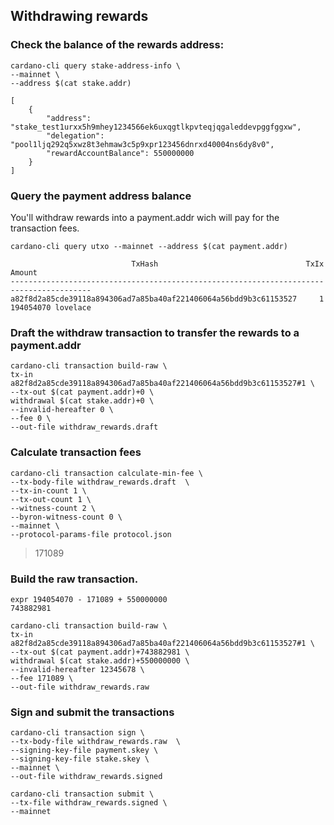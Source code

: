 ## Withdrawing rewards


### Check the balance of the rewards address:

    cardano-cli query stake-address-info \
    --mainnet \
    --address $(cat stake.addr)

    [
        {
            "address": "stake_test1urxx5h9mhey1234566ek6uxqgtlkpvteqjqgaleddevpggfggxw",
            "delegation": "pool1ljq292q5xwz8t3ehmaw3c5p9xpr123456dnrxd40004ns6dy8v0",
            "rewardAccountBalance": 550000000
        }
    ]


### Query the payment address balance

You'll withdraw rewards into a payment.addr wich will pay for the transaction fees.

    cardano-cli query utxo --mainnet --address $(cat payment.addr)

                               TxHash                                 TxIx         Amount
    ----------------------------------------------------------------------------------------
    a82f8d2a85cde39118a894306ad7a85ba40af221406064a56bdd9b3c61153527     1         194054070 lovelace

### Draft the withdraw transaction to transfer the rewards to a payment.addr

    cardano-cli transaction build-raw \
    tx-in a82f8d2a85cde39118a894306ad7a85ba40af221406064a56bdd9b3c61153527#1 \
    --tx-out $(cat payment.addr)+0 \
    withdrawal $(cat stake.addr)+0 \
    --invalid-hereafter 0 \
    --fee 0 \
    --out-file withdraw_rewards.draft

### Calculate transaction fees

    cardano-cli transaction calculate-min-fee \
    --tx-body-file withdraw_rewards.draft  \
    --tx-in-count 1 \
    --tx-out-count 1 \
    --witness-count 2 \
    --byron-witness-count 0 \
    --mainnet \
    --protocol-params-file protocol.json

   > 171089

### Build the raw transaction.

    expr 194054070 - 171089 + 550000000
    743882981

    cardano-cli transaction build-raw \
    tx-in a82f8d2a85cde39118a894306ad7a85ba40af221406064a56bdd9b3c61153527#1 \
    --tx-out $(cat payment.addr)+743882981 \
    withdrawal $(cat stake.addr)+550000000 \
    --invalid-hereafter 12345678 \
    --fee 171089 \
    --out-file withdraw_rewards.raw

### Sign and submit the transactions

    cardano-cli transaction sign \
    --tx-body-file withdraw_rewards.raw  \
    --signing-key-file payment.skey \
    --signing-key-file stake.skey \
    --mainnet \
    --out-file withdraw_rewards.signed

    cardano-cli transaction submit \
    --tx-file withdraw_rewards.signed \
    --mainnet
